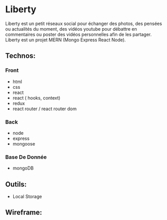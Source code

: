 # Liberty
Liberty est un petit réseaux social pour échanger des photos,
des pensées ou actualités du moment, des vidéos youtube pour débattre en commentaires
ou poster des vidéos personnelles afin de les partager.
Liberty est un projet MERN (Mongo Express React Node).

## Technos:
### Front
- html
- css
- react
- react ( hooks, context)
- redux
- react router / react router dom

### Back
- node
- express
- mongoose

### Base De Donnée
- mongoDB

## Outils:

- Local Storage

## Wireframe:

<!-- ![Wireframe](/public/wireframe.png) -->